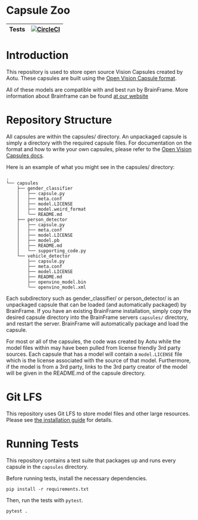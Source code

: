 # Capsule Zoo
| Tests | [![CircleCI](https://circleci.com/gh/aotuai/capsules/tree/master.svg?style=svg&circle-token=afb518744b2fce9932f645d081390eb4222d0b1d)](https://circleci.com/gh/aotuai/capsules/tree/master) |
|-------|---------------------------------------------------------------------------------------------------------------|

# Introduction

This repository is used to store open source Vision Capsules created by Aotu. These
capsules are built using the [Open Vision Capsule format][open vision capsules].

All of these models are compatible with and best run by BrainFrame. More information
about Brainframe can be found [at our website](http://aotu.ai)

# Repository Structure
All capsules are within the capsules/ directory. An unpackaged capsule is simply 
a directory with the required capsule files. For documentation on the format and 
how to write your own capsules, please refer to the [Open Vision Capsules docs][ovc docs].


Here is an example of what you might see in the capsules/ directory: 
```commandline
.
└── capsules
    ├── gender_classifier
    │   ├── capsule.py
    │   ├── meta.conf
    │   ├── model.LICENSE
    │   ├── model.weird_format
    │   └── README.md
    ├── person_detector
    │   ├── capsule.py
    │   ├── meta.conf
    │   ├── model.LICENSE
    │   ├── model.pb
    │   ├── README.md
    │   └── supporting_code.py
    └── vehicle_detector
        ├── capsule.py
        ├── meta.conf
        ├── model.LICENSE
        ├── README.md
        ├── openvino_model.bin
        └── openvino_model.xml
```
Each subdirectory such as gender_classifier/ or person_detector/ is an unpackaged
capsule that can be loaded (and automatically packaged) by BrainFrame. If you 
have an existing BrainFrame installation, simply copy the desired capsule directory
into the BrainFrame servers `capsules/` directory, and restart the server. BrainFrame
will automatically package and load the capsule. 

For most or all of the capsules, the code was created by Aotu while the model 
files within may have been pulled from license friendly 3rd party sources. 
Each capsule that has a model will contain a `model.LICENSE` file which is
the license associated with the source of that model. 
Furthermore, if the model is from a 3rd party, links to the 3rd party creator 
of the model will be given in the README.md of the capsule directory.

# Git LFS

This repository uses Git LFS to store model files and other large resources.
Please see [the installation guide][install git lfs] for details.

# Running Tests

This repository contains a test suite that packages up and runs every capsule
in the `capsules` directory.

Before running tests, install the necessary dependencies.

```commandline
pip install -r requirements.txt
```

Then, run the tests with `pytest`.

```commandline
pytest .
```

[install git lfs]: https://github.com/git-lfs/git-lfs/wiki/Installation
[open vision capsules]: https://github.com/opencv/open_vision_capsules
[ovc docs]: https://openvisioncapsules.readthedocs.io/en/latest/
